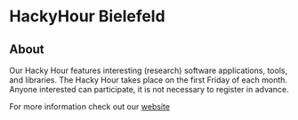 # HackyHour Bielefeld

## About

Our Hacky Hour features interesting (research) software applications, tools, and libraries. The Hacky Hour takes place on the first Friday of each month. Anyone interested can participate, it is not necessary to register in advance.

For more information check out our [website](https://hackyhour.github.io/Bielefeld/)

